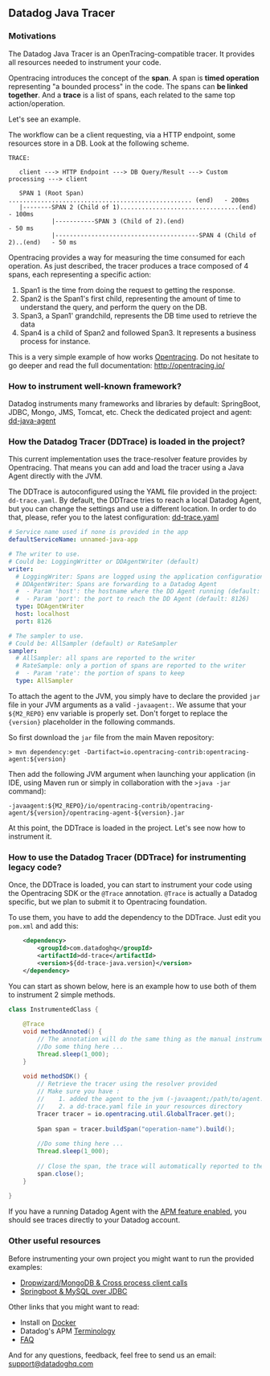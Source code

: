 ## Datadog Java Tracer

### Motivations

The Datadog Java Tracer is an OpenTracing-compatible tracer. It provides all resources needed to instrument your code.


Opentracing introduces the concept of the **span**. A span is **timed operation** representing "a bounded process" in the code.
The spans can **be linked together**. And a **trace** is a list of spans, each related to the same top action/operation.

Let's see an example. 

The workflow can be a client requesting, via a HTTP endpoint, some resources store in a DB.
Look at the following scheme.

````
TRACE:

   client ---> HTTP Endpoint ---> DB Query/Result ---> Custom processing ---> client
  
   SPAN 1 (Root Span) ................................................... (end)   - 200ms
   |--------SPAN 2 (Child of 1).................................(end)             - 100ms
            |-----------SPAN 3 (Child of 2).(end)                                 - 50 ms
            |----------------------------------------SPAN 4 (Child of 2)..(end)   - 50 ms
````

Opentracing provides a way for measuring the time consumed for each operation.
As just described, the tracer produces a trace composed of 4 spans, each representing a specific action:

1. Span1 is the time from doing the request to getting the response.
2. Span2 is the Span1's first child, representing the amount of time to understand the query, and perform the query
on the DB.
3. Span3, a Span1' grandchild, represents the DB time used to retrieve the data
4. Span4 is a child of Span2 and followed Span3. It represents a business process for instance.

This is  a very simple example of how works [Opentracing](http://opentracing.io/).
Do not hesitate to go deeper and read the full documentation: http://opentracing.io/


### How to instrument well-known framework?

Datadog instruments many frameworks and libraries by default: SpringBoot, JDBC, Mongo, JMS, Tomcat, etc. 
Check the dedicated project and agent: [dd-java-agent](../dd-java-agent)


### How the Datadog Tracer (DDTrace) is loaded in the project?

This current implementation uses the trace-resolver feature provides by Opentracing.
That means you can add and load the tracer using a Java Agent directly with the JVM.

The DDTrace is autoconfigured using the YAML file provided in the project: `dd-trace.yaml`. 
By default, the DDTrace tries to reach a local Datadog Agent, but you can change the settings and use a different
location. In order to do that, please, refer you to the latest configuration: [dd-trace.yaml](src/main/resources/dd-trace.yaml)

```yaml
# Service name used if none is provided in the app
defaultServiceName: unnamed-java-app

# The writer to use.
# Could be: LoggingWritter or DDAgentWriter (default)
writer:
  # LoggingWriter: Spans are logged using the application configuration
  # DDAgentWriter: Spans are forwarding to a Datadog Agent
  #  - Param 'host': the hostname where the DD Agent running (default: localhost)
  #  - Param 'port': the port to reach the DD Agent (default: 8126)
  type: DDAgentWriter
  host: localhost
  port: 8126

# The sampler to use.
# Could be: AllSampler (default) or RateSampler
sampler:
  # AllSampler: all spans are reported to the writer
  # RateSample: only a portion of spans are reported to the writer
  #  - Param 'rate': the portion of spans to keep
  type: AllSampler
```

To attach the agent to the JVM, you simply have to declare the provided `jar` file in your 
JVM arguments as a valid `-javaagent:`. We assume that your `${M2_REPO}` env variable is properly set.
Don't forget to replace the `{version}` placeholder in the following commands.

So first download the `jar` file from the main Maven repository:

```
> mvn dependency:get -Dartifact=io.opentracing-contrib:opentracing-agent:${version}
```
Then add the following JVM argument when launching your application (in IDE, using Maven run or simply in collaboration with the `>java -jar` command):

```
-javaagent:${M2_REPO}/io/opentracing-contrib/opentracing-agent/${version}/opentracing-agent-${version}.jar
```


At this point, the DDTrace is loaded in the project. Let's see now how to instrument it.

### How to use the Datadog Tracer (DDTrace) for instrumenting legacy code?

Once, the DDTrace is loaded, you can start to instrument your code using the Opentracing SDK or the `@Trace` annotation.
`@Trace` is actually a Datadog specific, but we plan to submit it to Opentracing foundation. 

To use them, you have to add the dependency to the DDTrace.
Just edit you `pom.xml` and add this:

```xml
    <dependency>
        <groupId>com.datadoghq</groupId>
        <artifactId>dd-trace</artifactId>
        <version>${dd-trace-java.version}</version>
    </dependency>
```


You can start as shown below, here is an example how to use both of them to instrument 2 simple methods.

```java
class InstrumentedClass {
    
    @Trace
    void methodAnnoted() {
        // The annotation will do the same thing as the manual instrumentation below
        //Do some thing here ...
        Thread.sleep(1_000);
    }
    
    void methodSDK() {
        // Retrieve the tracer using the resolver provided
        // Make sure you have :
        //    1. added the agent to the jvm (-javaagent;/path/to/agent.jar)
        //    2. a dd-trace.yaml file in your resources directory
        Tracer tracer = io.opentracing.util.GlobalTracer.get();
        
        Span span = tracer.buildSpan("operation-name").build();
        
        //Do some thing here ...
        Thread.sleep(1_000);
        
        // Close the span, the trace will automatically reported to the writer configured
        span.close();   
    }	
	
}
```

If you have a running Datadog Agent with the [APM feature enabled](http://docs.datadoghq.com/tracing/), you should
see traces directly to your Datadog account.



### Other useful resources

Before instrumenting your own project you might want to run the provided examples:

- [Dropwizard/MongoDB & Cross process client calls](https://github.com/DataDog/dd-trace-java/blob/dev/dd-trace-examples/dropwizard-mongo-client/)
- [Springboot & MySQL over JDBC](https://github.com/DataDog/dd-trace-java/tree/dev/dd-trace-examples/spring-boot-jdbc)

Other links that you might want to read:

- Install on [Docker](https://app.datadoghq.com/apm/docs/tutorials/docker)
- Datadog's APM [Terminology](https://app.datadoghq.com/apm/docs/tutorials/terminology)
- [FAQ](https://app.datadoghq.com/apm/docs/tutorials/faq)


And for any questions, feedback, feel free to send us an email: support@datadoghq.com